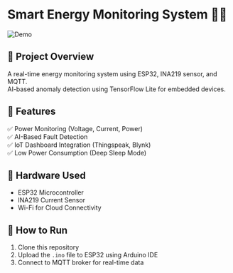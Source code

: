 # Smart Energy Monitoring System 🔋💡

![Demo](https://github.com/sidortal/OBB-Expansion/blob/main/FusionAi.gif)

## 📌 Project Overview  
A real-time energy monitoring system using ESP32, INA219 sensor, and MQTT.  
AI-based anomaly detection using TensorFlow Lite for embedded devices.  

## 🔹 Features  
✅ Power Monitoring (Voltage, Current, Power)  
✅ AI-Based Fault Detection  
✅ IoT Dashboard Integration (Thingspeak, Blynk)  
✅ Low Power Consumption (Deep Sleep Mode)  

## 🔹 Hardware Used  
- ESP32 Microcontroller  
- INA219 Current Sensor  
- Wi-Fi for Cloud Connectivity  

## 🔹 How to Run  
1. Clone this repository  
2. Upload the `.ino` file to ESP32 using Arduino IDE  
3. Connect to MQTT broker for real-time data  
